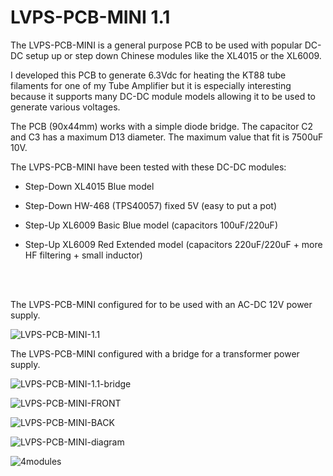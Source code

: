 # LVPS-PCB-MINI 1.1

The LVPS-PCB-MINI is a general purpose PCB to be used with popular DC-DC setup up or step down Chinese modules like the XL4015 or the XL6009.

I developed this PCB to generate 6.3Vdc for heating the KT88 tube filaments for one of my Tube Amplifier but it is especially interesting because it supports many DC-DC module models allowing it to be used to generate various voltages.

The PCB (90x44mm) works with a simple diode bridge. The capacitor C2 and C3 has a maximum D13 diameter. The maximum value that fit is 7500uF 10V.

The LVPS-PCB-MINI have been tested with these DC-DC modules:

- Step-Down XL4015 Blue model 

- Step-Down HW-468 (TPS40057) fixed 5V (easy to put a pot)

- Step-Up XL6009 Basic Blue model (capacitors 100uF/220uF)

- Step-Up XL6009 Red Extended model (capacitors 220uF/220uF + more HF filtering + small inductor)
<br>
<br>

The LVPS-PCB-MINI configured for to be used with an AC-DC 12V power supply.

![LVPS-PCB-MINI-1.1](https://github.com/user-attachments/assets/c3590d54-d4db-4d16-9008-38e24531d1f2)

The LVPS-PCB-MINI configured with a bridge for a transformer power supply.

![LVPS-PCB-MINI-1.1-bridge](https://github.com/user-attachments/assets/5e847c7f-9b43-4487-abdf-37c864737952)

![LVPS-PCB-MINI-FRONT](https://github.com/user-attachments/assets/04619e36-bd6c-48b6-9638-de155ccc3d29)

![LVPS-PCB-MINI-BACK](https://github.com/user-attachments/assets/a1cb2cf8-ad95-4d5f-85cb-4bb3a2d753ea)

![LVPS-PCB-MINI-diagram](https://github.com/user-attachments/assets/c41f34e6-40ec-44bb-9365-592ee7e04940)

![4modules](https://github.com/user-attachments/assets/abdd8132-f1ae-4a49-bdf0-24c03094e017)
